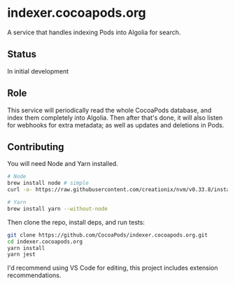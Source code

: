 # indexer.cocoapods.org

A service that handles indexing Pods into Algolia for search.

## Status

In initial development

## Role

This service will periodically read the whole CocoaPods database, and index them completely into Algolia. Then after that's done, it will also listen for webhooks for extra metadata; as well as updates and deletions in Pods.

## Contributing

You will need Node and Yarn installed.

```sh
# Node
brew install node # simple
curl -o- https://raw.githubusercontent.com/creationix/nvm/v0.33.8/install.sh | bash # node version manager

# Yarn
brew install yarn --without-node
```

Then clone the repo, install deps, and run tests:

```sh
git clone https://github.com/CocoaPods/indexer.cocoapods.org.git
cd indexer.cocoapods.org
yarn install
yarn jest
```

I'd recommend using VS Code for editing, this project includes extension recommendations.
